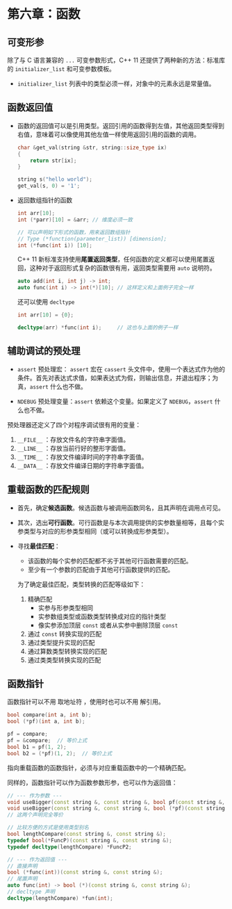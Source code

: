 # 第六章：函数

## 可变形参  

除了与 C 语言兼容的 `...` 可变参数形式，C++ 11 还提供了两种新的方法：标准库的 `initializer_list` 和可变参数模板。  

* `initializer_list` 列表中的类型必须一样，对象中的元素永远是常量值。

## 函数返回值

* 函数的返回值可以是引用类型。返回引用的函数得到左值，其他返回类型得到右值，意味着可以像使用其他左值一样使用返回引用的函数的调用。

    ```c++
    char &get_val(string &str, string::size_type ix)
    {
        return str[ix];
    }

    string s("hello world");
    get_val(s, 0) = '1';
    ```

* 返回数组指针的函数
  
    ```c++
    int arr[10];
    int (*parr)[10] = &arr; // 维度必须一致

    // 可以声明如下形式的函数，用来返回数组指针
    // Type (*function(parameter_list)) [dimension];
    int (*func(int i)) [10];
    ```

    C++ 11 新标准支持使用**尾置返回类型**，任何函数的定义都可以使用尾置返回，这种对于返回形式复杂的函数很有用，返回类型需要用 `auto` 说明符。

    ```c++
    auto add(int i, int j) -> int;
    auto func(int i) -> int(*)[10]; // 这样定义和上面例子完全一样
    ```

    还可以使用 `decltype` 

    ```c++
    int arr[10] = {0};
    
    decltype(arr) *func(int i);     // 这也与上面的例子一样
    ```

## 辅助调试的预处理

* `assert` 预处理宏： `assert` 宏在 `cassert` 头文件中，使用一个表达式作为他的条件。首先对表达式求值，如果表达式为假，则输出信息，并退出程序；为真，`assert` 什么也不做。

* `NDEBUG` 预处理变量：`assert` 依赖这个变量。如果定义了 `NDEBUG`，`assert` 什么也不做。

预处理器还定义了四个对程序调试很有用的变量：

1. `__FILE__` ：存放文件名的字符串字面值。
2. `__LINE__` ：存放当前行好的整形字面值。
3. `__TIME__` ：存放文件编译时间的字符串字面值。
4. `__DATA__` ：存放文件编译日期的字符串字面值。

## 重载函数的匹配规则

* 首先，确定**候选函数**。候选函数与被调用函数同名，且其声明在调用点可见。
* 其次，选出**可行函数**。可行函数是与本次调用提供的实参数量相等，且每个实参类型与对应的形参类型相同（或可以转换成形参类型）。
* 寻找**最佳匹配**：
  * 该函数的每个实参的匹配都不劣于其他可行函数需要的匹配。
  * 至少有一个参数的匹配由于其他可行函数提供的匹配。
  
  为了确定最佳匹配，类型转换的匹配等级如下：
  1. 精确匹配
     * 实参与形参类型相同
     * 实参数组类型或函数类型转换成对应的指针类型
     * 像实参添加顶层 `const` 或者从实参中删除顶层 `const`
  2. 通过 `const` 转换实现的匹配
  3. 通过类型提升实现的匹配
  4. 通过算数类型转换实现的匹配
  5. 通过类类型转换实现的匹配


## 函数指针  

函数指针可以不用 取地址符 ，使用时也可以不用 解引用。

```c++
bool compare(int a, int b);
bool (*pf)(int a, int b);

pf = compare;
pf = &compare;  // 等价上式
bool b1 = pf(1, 2);
bool b2 = (*pf)(1, 2);  // 等价上式
```  

指向重载函数的函数指针，必须与对应重载函数中的一个精确匹配。  

同样的，函数指针可以作为函数参数形参，也可以作为返回值：

```c++
// --- 作为参数 ---
void useBigger(const string &, const string &, bool pf(const string &, const string &));
void useBigger(const string &, const string &, bool (*pf)(const string &, const string &));
// 这两个声明完全等价

// 比较方便的方式是使用类型别名
bool lengthCompare(const string &, const string &);
typedef bool(*FuncP)(const string &, const string &);
typedef decltype(lengthCompare) *FuncP2;

// --- 作为返回值 ---
// 直接声明
bool (*func(int))(const string &, const string &);
// 尾置声明
auto func(int) -> bool (*)(const string &, const string &);
// decltype 声明
decltype(lengthCompare) *fun(int);
```

